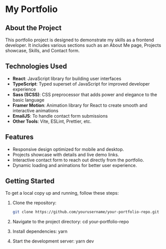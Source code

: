 # My Portfolio

## About the Project

This portfolio project is designed to demonstrate my skills as a frontend developer. It includes various sections such as an About Me page, Projects showcase, Skills, and Contact form.

## Technologies Used

- **React**: JavaScript library for building user interfaces
- **TypeScript**: Typed superset of JavaScript for improved developer experience
- **Sass (SCSS)**: CSS preprocessor that adds power and elegance to the basic language
- **Framer Motion**: Animation library for React to create smooth and interactive animations
- **EmailJS**: To handle contact form submissions
- **Other Tools**: Vite, ESLint, Prettier, etc.

## Features

- Responsive design optimized for mobile and desktop.
- Projects showcase with details and live demo links.
- Interactive contact form to reach out directly from the portfolio.
- Dynamic loading and animations for better user experience.

## Getting Started

To get a local copy up and running, follow these steps:

1. Clone the repository:

   ```bash
   git clone https://github.com/yourusername/your-portfolio-repo.git

   ```

2. Navigate to the project directory:
   cd your-portfolio-repo

3. Install dependencies:
   yarn

4. Start the development server:
   yarn dev
